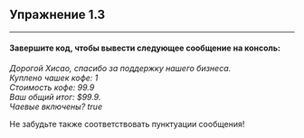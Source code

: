 ## Упражнение 1.3
***
#### Завершите код, чтобы вывести следующее сообщение на консоль:

*Дорогой Хисао, спасибо за поддержку нашего бизнеса.*<br>
*Куплено чашек кофе: 1*<br>
*Стоимость кофе: 99.9*<br>
*Ваш общий итог: $99.9.*<br>
*Чаевые включены? true*

<div class="hint">
  Не забудьте также соответствовать пунктуации сообщения!
</div>